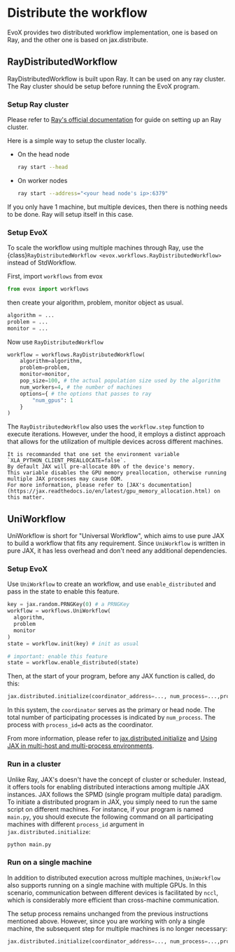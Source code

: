 # Distribute the workflow

EvoX provides two distributed workflow implementation, one is based on Ray, and the other one is based on jax.distribute.

## RayDistributedWorkflow

RayDistributedWorkflow is built upon Ray. It can be used on any ray cluster. The Ray cluster should be setup before running the EvoX program.

### Setup Ray cluster

Please refer to [Ray's official documentation](https://docs.ray.io/en/latest/cluster/getting-started.html) for guide on setting up an Ray cluster.

Here is a simple way to setup the cluster locally.

- On the head node
  ```bash
  ray start --head
  ```
- On worker nodes
  ```bash
  ray start --address="<your head node's ip>:6379"
  ```

If you only have 1 machine, but multiple devices, then there is nothing needs to be done. Ray will setup itself in this case.

### Setup EvoX

To scale the workflow using multiple machines through Ray, use the {class}`RayDistributedWorkflow <evox.workflows.RayDistributedWorkflow>` instead of StdWorkflow.

First, import `workflows` from evox

```python
from evox import workflows
```

then create your algorithm, problem, monitor object as usual.

```python
algorithm = ...
problem = ...
monitor = ...
```

Now use `RayDistributedWorkflow`
```python
workflow = workflows.RayDistributedWorkflow(
    algorithm=algorithm,
    problem=problem,
    monitor=monitor,
    pop_size=100, # the actual population size used by the algorithm
    num_workers=4, # the number of machines
    options={ # the options that passes to ray
        "num_gpus": 1
    }
)
```

The `RayDistributedWorkflow` also uses the `workflow.step` function to execute iterations. However, under the hood, it employs a distinct approach that allows for the utilization of multiple devices across different machines.

```{tip}
It is recommanded that one set the environment variable `XLA_PYTHON_CLIENT_PREALLOCATE=false`.
By default JAX will pre-allocate 80% of the device's memory.
This variable disables the GPU memory preallocation, otherwise running multiple JAX processes may cause OOM.
For more information, please refer to [JAX's documentation](https://jax.readthedocs.io/en/latest/gpu_memory_allocation.html) on this matter.
```

## UniWorkflow

UniWorkflow is short for "Universal Workflow",
which aims to use pure JAX to build a workflow that fits any requirement.
Since `UniWorkflow` is written in pure JAX, it has less overhead and don't need any additional dependencies.

### Setup EvoX

Use `UniWorkflow` to create an workflow,
and use `enable_distributed` and pass in the state to enable this feature.

```python
key = jax.random.PRNGKey(0) # a PRNGKey
workflow = workflows.UniWorkflow(
  algorithm,
  problem
  monitor
)
state = workflow.init(key) # init as usual

# important: enable this feature
state = workflow.enable_distributed(state)
```

Then, at the start of your program, before any JAX function is called, do this:

```python
jax.distributed.initialize(coordinator_address=..., num_process=...,process_id=...)
```

In this system, the `coordinator` serves as the primary or head node. The total number of participating processes is indicated by `num_process`. The process with `process_id=0` acts as the coordinator.

From more information, please refer to [jax.distributed.initialize](https://jax.readthedocs.io/en/latest/_autosummary/jax.distributed.initialize.html) and [Using JAX in multi-host and multi-process environments](https://jax.readthedocs.io/en/latest/multi_process.html).

### Run in a cluster

Unlike Ray, JAX's doesn't have the concept of cluster or scheduler.
Instead, it offers tools for enabling distributed interactions among multiple JAX instances. JAX follows the SPMD (single program multiple data) paradigm. To initiate a distributed program in JAX, you simply need to run the same script on different machines. For instance, if your program is named `main.py`, you should execute the following command on all participating machines with different `process_id` argument in `jax.distributed.initialize`:

```bash
python main.py
```

### Run on a single machine

In addition to distributed execution across multiple machines, `UniWorkflow` also supports running on a single machine with multiple GPUs. In this scenario, communication between different devices is facilitated by `nccl`, which is considerably more efficient than cross-machine communication.

The setup process remains unchanged from the previous instructions mentioned above. However, since you are working with only a single machine, the subsequent step for multiple machines is no longer necessary:

```python
jax.distributed.initialize(coordinator_address=..., num_process=...,process_id=...)
```
